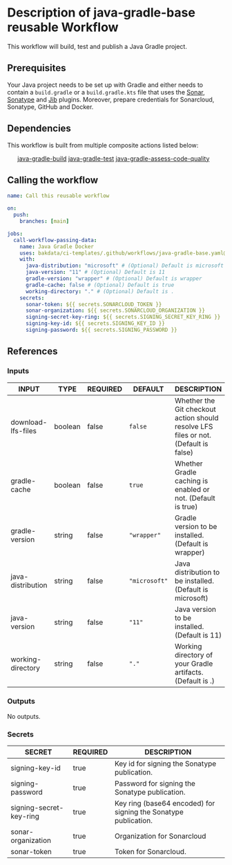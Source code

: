 <h1>Description of java-gradle-base reusable Workflow</h1>

This workflow will build, test and publish a Java Gradle project.

<h2>Prerequisites</h2>

Your Java project needs to be set up with Gradle and either needs to contain a <code>build.gradle</code> or a <code>build.gradle.kts</code>
file that uses the <a href="https://github.com/bakdata/gradle-plugins/tree/master/sonar">Sonar</a>, <a href="https://github.com/bakdata/gradle-plugins/tree/master/sonatype">Sonatype</a> and <a href="https://github.com/GoogleContainerTools/jib/tree/master/jib-gradle-plugin">Jib</a> plugins. Moreover, prepare credentials for Sonarcloud, Sonatype, GitHub and Docker.

<h2>Dependencies</h2>

This workflow is built from multiple composite actions listed below:

<ul>
<a href="https://github.com/bakdata/ci-templates/tree/main/actions/java-gradle-build">java-gradle-build</a>
<a href="https://github.com/bakdata/ci-templates/tree/main/actions/java-gradle-test">java-gradle-test</a>
<a href="https://github.com/bakdata/ci-templates/tree/main/actions/java-gradle-assess-code-quality">java-gradle-assess-code-quality</a>
</ul>

<h2>Calling the workflow</h2>

```yaml
name: Call this reusable workflow

on:
  push:
    branches: [main]

jobs:
  call-workflow-passing-data:
    name: Java Gradle Docker
    uses: bakdata/ci-templates/.github/workflows/java-gradle-base.yaml@main
    with:
      java-distribution: "microsoft" # (Optional) Default is microsoft
      java-version: "11" # (Optional) Default is 11
      gradle-version: "wrapper" # (Optional) Default is wrapper
      gradle-cache: false # (Optional) Default is true
      working-directory: "." # (Optional) Default is .
    secrets:
      sonar-token: ${{ secrets.SONARCLOUD_TOKEN }}
      sonar-organization: ${{ secrets.SONARCLOUD_ORGANIZATION }}
      signing-secret-key-ring: ${{ secrets.SIGNING_SECRET_KEY_RING }}
      signing-key-id: ${{ secrets.SIGNING_KEY_ID }}
      signing-password: ${{ secrets.SIGNING_PASSWORD }}
```

<h2>References</h2>

<h3>Inputs</h3>

<!-- AUTO-DOC-INPUT:START - Do not remove or modify this section -->

|       INPUT        |  TYPE   | REQUIRED |    DEFAULT    |                                     DESCRIPTION                                     |
|--------------------|---------|----------|---------------|-------------------------------------------------------------------------------------|
| download-lfs-files | boolean |  false   |    <code>false</code>    | Whether the Git checkout action should resolve LFS files or not. (Default is false) |
|    gradle-cache    | boolean |  false   |    <code>true</code>     |             Whether Gradle caching is enabled or not. (Default is true)             |
|   gradle-version   | string  |  false   |  <code>"wrapper"</code>  |                Gradle version to be installed. (Default is wrapper)                 |
| java-distribution  | string  |  false   | <code>"microsoft"</code> |              Java distribution to be installed. (Default is microsoft)              |
|    java-version    | string  |  false   |    <code>"11"</code>     |                    Java version to be installed. (Default is 11)                    |
| working-directory  | string  |  false   |     <code>"."</code>     |             Working directory of your Gradle artifacts. (Default is .)              |

<!-- AUTO-DOC-INPUT:END -->

<h3>Outputs</h3>

<!-- AUTO-DOC-OUTPUT:START - Do not remove or modify this section -->
No outputs.
<!-- AUTO-DOC-OUTPUT:END -->

<h3>Secrets</h3>

<!-- AUTO-DOC-SECRETS:START - Do not remove or modify this section -->

|         SECRET          | REQUIRED |                           DESCRIPTION                           |
|-------------------------|----------|-----------------------------------------------------------------|
|     signing-key-id      |   true   |          Key id for signing the Sonatype publication.           |
|    signing-password     |   true   |         Password for signing the Sonatype publication.          |
| signing-secret-key-ring |   true   | Key ring (base64 encoded) for signing the Sonatype publication. |
|   sonar-organization    |   true   |                   Organization for Sonarcloud                   |
|       sonar-token       |   true   |                      Token for Sonarcloud.                      |

<!-- AUTO-DOC-SECRETS:END -->
